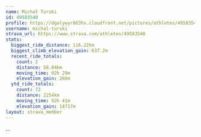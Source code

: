 ```yaml
---
name: Michał Turski
id: 49583540
profile: https://dgalywyr863hv.cloudfront.net/pictures/athletes/49583540/14729338/1/large.jpg
username: michal-turski
strava_url: https://www.strava.com/athletes/49583540
stats:
  biggest_ride_distance: 116.22km
  biggest_climb_elevation_gain: 637.2m
  recent_ride_totals:
    count: 2
    distance: 58.04km
    moving_time: 02h 29m
    elevation_gain: 266m
  ytd_ride_totals:
    count: 72
    distance: 2254km
    moving_time: 92h 41m
    elevation_gain: 14717m
layout: strava_member
--- 
```

...
